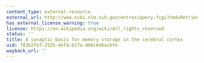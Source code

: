 ```yaml
---
content_type: external-resource
external_url: http://www.ncbi.nlm.nih.gov/entrez/query.fcgi?cmd=Retrieve&db=PubMed&dopt=Citation&list_uids=8942956
has_external_license_warning: true
license: https://en.wikipedia.org/wiki/All_rights_reserved
status: ''
title: A synaptic basis for memory storage in the cerebral cortex
uid: f83b2fbf-2525-4ef4-b17a-d06c6dbacbfe
wayback_url: ''
---
```

